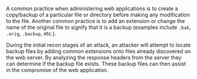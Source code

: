 A common practice when administering web applications is to create a copy/backup of a particular file or directory before making any modification to the file. Another common practice is to add an extension or change the name of the original file to signify that it is a backup (examples include `.bak`, `.orig`, `.backup`, etc.). 

During the initial recon stages of an attack, an attacker will attempt to locate backup files by adding common extensions onto files already discovered on the web server. By analyzing the response headers from the server they can determine if the backup file exists. These backup files can then assist in the compromise of the web
application.


